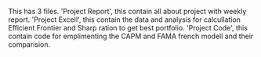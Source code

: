 This has 3 files.
'Project Report', this contain all about project with weekly report.
'Project Excell', this contain the data and analysis for calcullation Efficient Frontier and Sharp ration  to get best portfolio.
'Project Code', this contain code for emplimenting the CAPM and FAMA french modell and their comparision.
